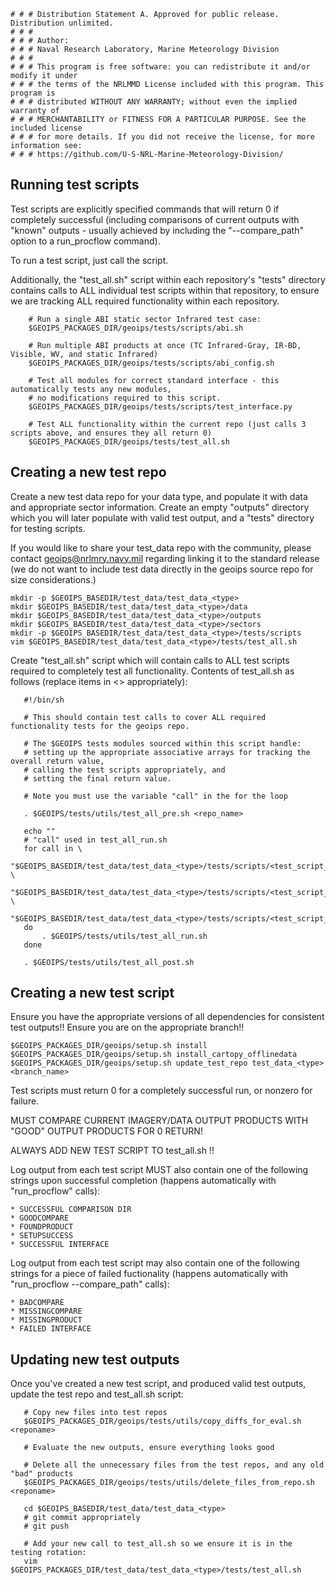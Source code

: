     # # # Distribution Statement A. Approved for public release. Distribution unlimited.
    # # #
    # # # Author:
    # # # Naval Research Laboratory, Marine Meteorology Division
    # # #
    # # # This program is free software: you can redistribute it and/or modify it under
    # # # the terms of the NRLMMD License included with this program. This program is
    # # # distributed WITHOUT ANY WARRANTY; without even the implied warranty of
    # # # MERCHANTABILITY or FITNESS FOR A PARTICULAR PURPOSE. See the included license
    # # # for more details. If you did not receive the license, for more information see:
    # # # https://github.com/U-S-NRL-Marine-Meteorology-Division/

Running test scripts
--------------------

Test scripts are explicitly specified commands that will return 0 if completely successful (including
comparisons of current outputs with "known" outputs - usually achieved by including the "--compare_path"
option to a run_procflow command).

To run a test script, just call the script.

Additionally, the "test_all.sh" script within each repository's "tests" directory contains calls
to ALL individual test scripts within that repository, to ensure we are tracking ALL required
functionality within each repository.

```
    # Run a single ABI static sector Infrared test case:
    $GEOIPS_PACKAGES_DIR/geoips/tests/scripts/abi.sh
    
    # Run multiple ABI products at once (TC Infrared-Gray, IR-BD, Visible, WV, and static Infrared)
    $GEOIPS_PACKAGES_DIR/geoips/tests/scripts/abi_config.sh
    
    # Test all modules for correct standard interface - this automatically tests any new modules,
    # no modifications required to this script.
    $GEOIPS_PACKAGES_DIR/geoips/tests/scripts/test_interface.py
    
    # Test ALL functionality within the current repo (just calls 3 scripts above, and ensures they all return 0)
    $GEOIPS_PACKAGES_DIR/geoips/tests/test_all.sh
```

Creating a new test repo
------------------------

Create a new test data repo for your data type, and populate it with data and appropriate sector information.
Create an empty "outputs" directory which you will later populate with valid test output, and a "tests" directory
for testing scripts.

If you would like to share your test_data repo with the community, please contact geoips@nrlmry.navy.mil
regarding linking it to the standard release (we do not want to include test data directly in the
geoips source repo for size considerations.)

```
mkdir -p $GEOIPS_BASEDIR/test_data/test_data_<type>
mkdir $GEOIPS_BASEDIR/test_data/test_data_<type>/data
mkdir $GEOIPS_BASEDIR/test_data/test_data_<type>/outputs
mkdir $GEOIPS_BASEDIR/test_data/test_data_<type>/sectors
mkdir -p $GEOIPS_BASEDIR/test_data/test_data_<type>/tests/scripts
vim $GEOIPS_BASEDIR/test_data/test_data_<type>/tests/test_all.sh
```

Create "test_all.sh" script which will contain calls to ALL test scripts required to completely
test all functionality.  Contents of test_all.sh as follows (replace items in <> appropriately):

```
   #!/bin/sh
   
   # This should contain test calls to cover ALL required functionality tests for the geoips repo.
   
   # The $GEOIPS tests modules sourced within this script handle:
   # setting up the appropriate associative arrays for tracking the overall return value,
   # calling the test scripts appropriately, and 
   # setting the final return value.
   
   # Note you must use the variable "call" in the for the loop
   
   . $GEOIPS/tests/utils/test_all_pre.sh <repo_name>
   
   echo ""
   # "call" used in test_all_run.sh
   for call in \
               "$GEOIPS_BASEDIR/test_data/test_data_<type>/tests/scripts/<test_script_1>" \
               "$GEOIPS_BASEDIR/test_data/test_data_<type>/tests/scripts/<test_script_2>" \
               "$GEOIPS_BASEDIR/test_data/test_data_<type>/tests/scripts/<test_script_3>"
   do
       . $GEOIPS/tests/utils/test_all_run.sh
   done
   
   . $GEOIPS/tests/utils/test_all_post.sh
```

Creating a new test script
--------------------------

Ensure you have the appropriate versions of all dependencies for consistent test outputs!!
Ensure you are on the appropriate branch!!

```
$GEOIPS_PACKAGES_DIR/geoips/setup.sh install
$GEOIPS_PACKAGES_DIR/geoips/setup.sh install_cartopy_offlinedata
$GEOIPS_PACKAGES_DIR/geoips/setup.sh update_test_repo test_data_<type> <branch_name>
```

Test scripts must return 0 for a completely successful run, or nonzero for failure.

MUST COMPARE CURRENT IMAGERY/DATA OUTPUT PRODUCTS WITH "GOOD" OUTPUT PRODUCTS FOR 0 RETURN!

ALWAYS ADD NEW TEST SCRIPT TO test_all.sh !!

Log output from each test script MUST also contain one of the following strings upon successful completion
(happens automatically with "run_procflow" calls):

    * SUCCESSFUL COMPARISON DIR
    * GOODCOMPARE
    * FOUNDPRODUCT
    * SETUPSUCCESS
    * SUCCESSFUL INTERFACE

Log output from each test script may also contain one of the following strings for a piece of failed
fuctionality (happens automatically with "run_procflow --compare_path" calls):

    * BADCOMPARE
    * MISSINGCOMPARE
    * MISSINGPRODUCT
    * FAILED INTERFACE


Updating new test outputs
-------------------------

Once you've created a new test script, and produced valid test outputs, update the test repo and test_all.sh script:

```
   # Copy new files into test repos
   $GEOIPS_PACKAGES_DIR/geoips/tests/utils/copy_diffs_for_eval.sh <reponame>
   
   # Evaluate the new outputs, ensure everything looks good
   
   # Delete all the unnecessary files from the test repos, and any old "bad" products
   $GEOIPS_PACKAGES_DIR/geoips/tests/utils/delete_files_from_repo.sh <reponame>
   
   cd $GEOIPS_BASEDIR/test_data/test_data_<type>
   # git commit appropriately
   # git push
   
   # Add your new call to test_all.sh so we ensure it is in the testing rotation:
   vim $GEOIPS_PACKAGES_DIR/test_data/test_data_<type>/tests/test_all.sh
```
